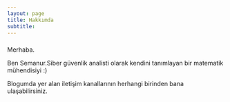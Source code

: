 ```yaml
---
layout: page
title: Hakkımda
subtitle:
---
```




### 

Merhaba.

Ben Semanur.Siber güvenlik analisti olarak kendini tanımlayan bir matematik mühendisiyi :)

Blogumda yer alan iletişim kanallarının herhangi birinden bana ulaşabilirsiniz.


